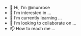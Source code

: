 - 👋 Hi, I’m @munrose
- 👀 I’m interested in ...
- 🌱 I’m currently learning ...
- 💞️ I’m looking to collaborate on ...
- 📫 How to reach me ...

<!---
munrose/munrose is a ✨ special ✨ repository because its `README.md` (this file) appears on your GitHub profile.
You can click the Preview link to take a look at your changes.
unable to flash edgetx to eachine tx16s. am coming up against write protected message when trying to install firmware through buddy.
--->
